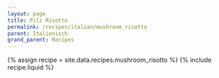 ```yaml
---
layout: page
title: Pilz Risotto
permalink: /recipes/italian/mushroom_risotto
parent: Italienisch
grand_parent: Recipes
---
```

{% assign recipe = site.data.recipes.mushroom_risotto %}
{% include recipe.liquid %}